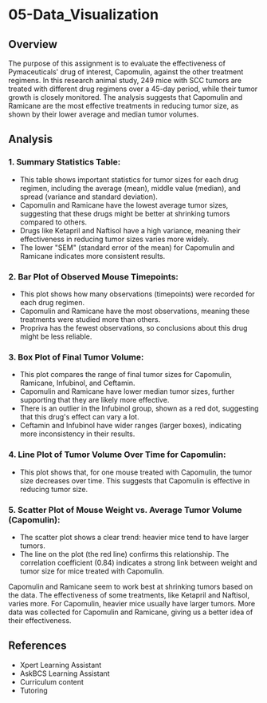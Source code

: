 # 05-Data_Visualization

## Overview 

The purpose of this assignment is to evaluate the effectiveness of Pymaceuticals' drug of interest, Capomulin, against the other treatment regimens. In this research animal study, 249 mice with SCC tumors are treated with different drug regimens over a 45-day period, while their tumor growth is closely monitored. The analysis suggests that Capomulin and Ramicane are the most effective treatments in reducing tumor size, as shown by their lower average and median tumor volumes.


## Analysis

### 1. Summary Statistics Table:

- This table shows important statistics for tumor sizes for each drug regimen, including the average (mean), middle value (median), and spread (variance and standard deviation).
- Capomulin and Ramicane have the lowest average tumor sizes, suggesting that these drugs might be better at shrinking tumors compared to others.
- Drugs like Ketapril and Naftisol have a high variance, meaning their effectiveness in reducing tumor sizes varies more widely.
- The lower "SEM" (standard error of the mean) for Capomulin and Ramicane indicates more consistent results.


### 2. Bar Plot of Observed Mouse Timepoints:

- This plot shows how many observations (timepoints) were recorded for each drug regimen.
- Capomulin and Ramicane have the most observations, meaning these treatments were studied more than others.
- Propriva has the fewest observations, so conclusions about this drug might be less reliable.

### 3. Box Plot of Final Tumor Volume:

- This plot compares the range of final tumor sizes for Capomulin, Ramicane, Infubinol, and Ceftamin.
- Capomulin and Ramicane have lower median tumor sizes, further supporting that they are likely more effective.
- There is an outlier in the Infubinol group, shown as a red dot, suggesting that this drug's effect can vary a lot.
- Ceftamin and Infubinol have wider ranges (larger boxes), indicating more inconsistency in their results.


### 4. Line Plot of Tumor Volume Over Time for Capomulin:

- This plot shows that, for one mouse treated with Capomulin, the tumor size decreases over time. This suggests that Capomulin is effective in reducing tumor size.


### 5. Scatter Plot of Mouse Weight vs. Average Tumor Volume (Capomulin):

- The scatter plot shows a clear trend: heavier mice tend to have larger tumors.
- The line on the plot (the red line) confirms this relationship. The correlation coefficient (0.84) indicates a strong link between weight and tumor size for mice treated with Capomulin.


Capomulin and Ramicane seem to work best at shrinking tumors based on the data.
The effectiveness of some treatments, like Ketapril and Naftisol, varies more.
For Capomulin, heavier mice usually have larger tumors.
More data was collected for Capomulin and Ramicane, giving us a better idea of their effectiveness.


## References

- Xpert Learning Assistant
- AskBCS Learning Assistant
- Curriculum content
- Tutoring